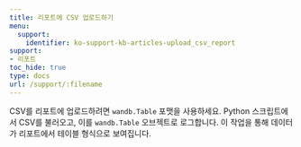 ```yaml
---
title: 리포트에 CSV 업로드하기
menu:
  support:
    identifier: ko-support-kb-articles-upload_csv_report
support:
- 리포트
toc_hide: true
type: docs
url: /support/:filename
---
```


CSV를 리포트에 업로드하려면 `wandb.Table` 포맷을 사용하세요. Python 스크립트에서 CSV를 불러오고, 이를 `wandb.Table` 오브젝트로 로그합니다. 이 작업을 통해 데이터가 리포트에서 테이블 형식으로 보여집니다.
